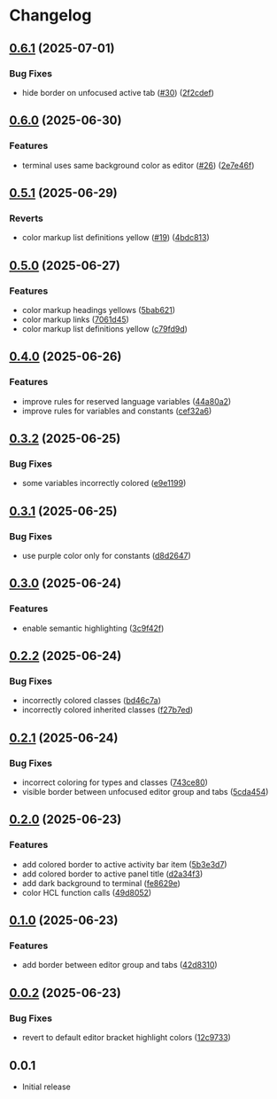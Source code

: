 # Changelog

## [0.6.1](https://github.com/hknutsen/monokai-modern-theme/compare/v0.6.0...v0.6.1) (2025-07-01)


### Bug Fixes

* hide border on unfocused active tab ([#30](https://github.com/hknutsen/monokai-modern-theme/issues/30)) ([2f2cdef](https://github.com/hknutsen/monokai-modern-theme/commit/2f2cdefe346a1687ea477f32358cb6b36efc14ac))

## [0.6.0](https://github.com/hknutsen/monokai-modern-theme/compare/v0.5.1...v0.6.0) (2025-06-30)


### Features

* terminal uses same background color as editor ([#26](https://github.com/hknutsen/monokai-modern-theme/issues/26)) ([2e7e46f](https://github.com/hknutsen/monokai-modern-theme/commit/2e7e46f04602f57b4e7bbf32f353c9d50170ed24))

## [0.5.1](https://github.com/hknutsen/monokai-modern-theme/compare/v0.5.0...v0.5.1) (2025-06-29)


### Reverts

* color markup list definitions yellow ([#19](https://github.com/hknutsen/monokai-modern-theme/issues/19)) ([4bdc813](https://github.com/hknutsen/monokai-modern-theme/commit/4bdc813b9f437182370fad9fc1e5602564bd0cac))

## [0.5.0](https://github.com/hknutsen/monokai-modern-theme/compare/v0.4.0...v0.5.0) (2025-06-27)


### Features

* color markup headings yellows ([5bab621](https://github.com/hknutsen/monokai-modern-theme/commit/5bab621d136786e27d1f26b84a86613a57751f58))
* color markup links ([7061d45](https://github.com/hknutsen/monokai-modern-theme/commit/7061d455e4e50e17db4ede01200cda6a55e9762d))
* color markup list definitions yellow ([c79fd9d](https://github.com/hknutsen/monokai-modern-theme/commit/c79fd9d6a96882ccb0d3847194be1e807680188b))

## [0.4.0](https://github.com/hknutsen/monokai-modern-theme/compare/v0.3.2...v0.4.0) (2025-06-26)


### Features

* improve rules for reserved language variables ([44a80a2](https://github.com/hknutsen/monokai-modern-theme/commit/44a80a2f2850c4f88bc798e4bc9d862e7962cb63))
* improve rules for variables and constants ([cef32a6](https://github.com/hknutsen/monokai-modern-theme/commit/cef32a6508071a1129a3c5bcf628ec28a6437dd7))

## [0.3.2](https://github.com/hknutsen/monokai-modern-theme/compare/v0.3.1...v0.3.2) (2025-06-25)


### Bug Fixes

* some variables incorrectly colored ([e9e1199](https://github.com/hknutsen/monokai-modern-theme/commit/e9e11994a4b2b66a6cfa7d13a744e921671cbd85))

## [0.3.1](https://github.com/hknutsen/monokai-modern-theme/compare/v0.3.0...v0.3.1) (2025-06-25)


### Bug Fixes

* use purple color only for constants ([d8d2647](https://github.com/hknutsen/monokai-modern-theme/commit/d8d2647127e4ce364c89951cc06641dc285f78fc))

## [0.3.0](https://github.com/hknutsen/monokai-modern-theme/compare/v0.2.2...v0.3.0) (2025-06-24)


### Features

* enable semantic highlighting ([3c9f42f](https://github.com/hknutsen/monokai-modern-theme/commit/3c9f42f0da9094d624558284e27fdbd09c1b3254))

## [0.2.2](https://github.com/hknutsen/monokai-modern-theme/compare/v0.2.1...v0.2.2) (2025-06-24)


### Bug Fixes

* incorrectly colored classes ([bd46c7a](https://github.com/hknutsen/monokai-modern-theme/commit/bd46c7af705d1a93fd75c15780556b637ff34249))
* incorrectly colored inherited classes ([f27b7ed](https://github.com/hknutsen/monokai-modern-theme/commit/f27b7ed32f21060e37fc2b06428f10d851881ab4))

## [0.2.1](https://github.com/hknutsen/monokai-modern-theme/compare/v0.2.0...v0.2.1) (2025-06-24)


### Bug Fixes

* incorrect coloring for types and classes ([743ce80](https://github.com/hknutsen/monokai-modern-theme/commit/743ce809caa7ea67fb83d2f00382791e453bdd89))
* visible border between unfocused editor group and tabs ([5cda454](https://github.com/hknutsen/monokai-modern-theme/commit/5cda4541ea525573e5c7c7fd4648846dc33a22ba))

## [0.2.0](https://github.com/hknutsen/monokai-modern-theme/compare/v0.1.0...v0.2.0) (2025-06-23)


### Features

* add colored border to active activity bar item ([5b3e3d7](https://github.com/hknutsen/monokai-modern-theme/commit/5b3e3d7ba41aa131ca684aa080820a1f9ad54d47))
* add colored border to active panel title ([d2a34f3](https://github.com/hknutsen/monokai-modern-theme/commit/d2a34f379cbc0ffd33907e8229784e1284a1078d))
* add dark background to terminal ([fe8629e](https://github.com/hknutsen/monokai-modern-theme/commit/fe8629e5c3f701ab8ccc1c70c1abf915d89200a6))
* color HCL function calls ([49d8052](https://github.com/hknutsen/monokai-modern-theme/commit/49d805244c1cadb47bef1c3b11a04f270fcf556e))

## [0.1.0](https://github.com/hknutsen/monokai-modern-theme/compare/v0.0.2...v0.1.0) (2025-06-23)


### Features

* add border between editor group and tabs ([42d8310](https://github.com/hknutsen/monokai-modern-theme/commit/42d83100502c9314664e1dbc60fc4b46d7844ec9))

## [0.0.2](https://github.com/hknutsen/monokai-modern-theme/compare/v0.0.1...v0.0.2) (2025-06-23)


### Bug Fixes

* revert to default editor bracket highlight colors ([12c9733](https://github.com/hknutsen/monokai-modern-theme/commit/12c973349a688dcd066ee283e920be1316290882))

## 0.0.1

* Initial release
